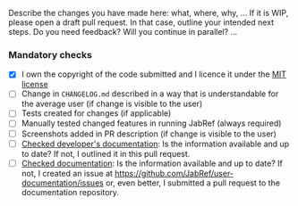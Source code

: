 <!-- YOU HAVE TO MODIFY THIS TEXT TO FIT YOUR PR. OTHERWISE, YOUR PR WILL BE CLOSED WITHOUT FURTHER COMMENT. -->

Describe the changes you have made here: what, where, why, ...
If it is WIP, please open a draft pull request. In that case, outline your intended next steps. Do you need feedback? Will you continue in parallel? ...

<!-- LINK THE ISSUE WITH THE "Closes" KEYWORD -->
<!-- Example: Closes (link) OR Closes #xyz -->

### Mandatory checks

<!--
The following checklist is mandatory, even if you submit a draft pull request.
For instance, a screenshot helps in reviewing - even if your code is not 100% complete.

Go through the list below. Keep all the items. Mark them as follows: 
[x] done 
[ ] not done 
[/] not applicable
-->

- [x] I own the copyright of the code submitted and I licence it under the [MIT license](https://github.com/JabRef/jabref/blob/main/LICENSE)
- [ ] Change in `CHANGELOG.md` described in a way that is understandable for the average user (if change is visible to the user)
- [ ] Tests created for changes (if applicable)
- [ ] Manually tested changed features in running JabRef (always required)
- [ ] Screenshots added in PR description (if change is visible to the user)
- [ ] [Checked developer's documentation](https://devdocs.jabref.org/): Is the information available and up to date? If not, I outlined it in this pull request.
- [ ] [Checked documentation](https://docs.jabref.org/): Is the information available and up to date? If not, I created an issue at <https://github.com/JabRef/user-documentation/issues> or, even better, I submitted a pull request to the documentation repository.
